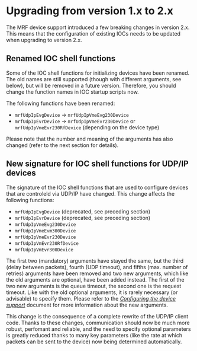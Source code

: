 Upgrading from version 1.x to 2.x
=================================

The MRF device support introduced a few breaking changes in version 2.x. This
means that the configuration of existing IOCs needs to be updated when
upgrading to version 2.x.

Renamed IOC shell functions
---------------------------------

Some of the IOC shell functions for initializing devices have been renamed. The
old names are still supported (though with different arguments, see below), but
will be removed in a future version. Therefore, you should change the function
names in IOC startup scripts now.

The following functions have been renamed:

- `mrfUdpIpEvgDevice` → `mrfUdpIpVmeEvg230Device`
- `mrfUdpIpEvrDevice` → `mrfUdpIpVmeEvr230Device` or
  `mrfUdpIpVmeEvr230RfDevice` (depending on the device type)

Please note that the number and meaning of the arguments has also changed
(refer to the next section for details).

New signature for IOC shell functions for UDP/IP devices
--------------------------------------------------------

The signature of the IOC shell functions that are used to configure devices
that are controleld via UDP/IP have changed. This change affects the following
functions:

- `mrfUdpIpEvgDevice` (deprecated, see preceding section)
- `mrfUdpIpEvrDevice` (deprecated, see preceding section)
- `mrfUdpIpVmeEvg230Device`
- `mrfUdpIpVmeEvm300Device`
- `mrfUdpIpVmeEvr230Device`
- `mrfUdpIpVmEvr230RfDevice`
- `mrfUdpIpVmEvr300Device`

The first two (mandatory) arguments have stayed the same, but the third (delay
between packets), fourth (UDP timeout), and fifths (max. number of retries)
arguments have been removed and two new arguments, which like the old arguments
are optional, have been added instead. The first of the two new arguments is
the queue timeout, the second one is the request timeout. Like with the old
optional arguments, it is rarely necessary (or advisable) to specify them.
Please refer to the [*Configuring the device support*](using.md) document for
more information about the new arguments.

This change is the consequence of a complete rewrite of the UDP/IP client code.
Thanks to these changes, communication should now be much more robust,
perfomant and reliable, and the need to specify optional parameters is greatly
reduced thanks to many key parameters (like the rate at which packets can be
sent to the device) now being determined automatically.
